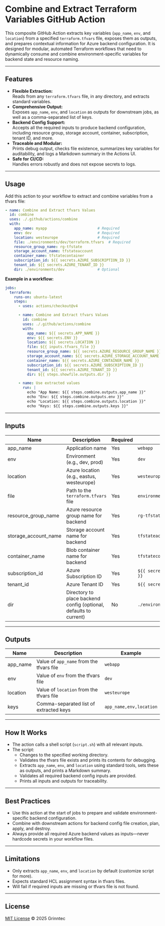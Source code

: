 # Combine and Extract Terraform Variables GitHub Action

This composite GitHub Action extracts key variables (`app_name`, `env`, and `location`) from a specified `terraform.tfvars` file, exposes them as outputs, and prepares contextual information for Azure backend configuration. It is designed for modular, automated Terraform workflows that need to dynamically consume and combine environment-specific variables for backend state and resource naming.

---

## Features

- **Flexible Extraction:**  
  Reads from any `terraform.tfvars` file, in any directory, and extracts standard variables.
- **Comprehensive Output:**  
  Exposes `app_name`, `env`, and `location` as outputs for downstream jobs, as well as a comma-separated list of keys.
- **Backend Config Support:**  
  Accepts all the required inputs to produce backend configuration, including resource group, storage account, container, subscription, tenant ID, and more.
- **Traceable and Modular:**  
  Prints debug output, checks file existence, summarizes key variables for auditability, and logs a Markdown summary in the Actions UI.
- **Safe for CI/CD:**  
  Handles errors robustly and does not expose secrets to logs.

---

## Usage

Add this action to your workflow to extract and combine variables from a tfvars file:

```yaml
- name: Combine and Extract tfvars Values
  id: combine
  uses: ./.github/actions/combine
  with:
    app_name: myapp                       # Required
    env: dev                              # Required
    location: westeurope                  # Required
    file: ./environments/dev/terraform.tfvars  # Required
    resource_group_name: rg-tfstate
    storage_account_name: tfstateaccount
    container_name: tfstatecontainer
    subscription_id: ${{ secrets.AZURE_SUBSCRIPTION_ID }}
    tenant_id: ${{ secrets.AZURE_TENANT_ID }}
    dir: ./environments/dev               # Optional
```

**Example in a workflow:**

```yaml
jobs:
  terraform:
    runs-on: ubuntu-latest
    steps:
      - uses: actions/checkout@v4

      - name: Combine and Extract tfvars Values
        id: combine
        uses: ./.github/actions/combine
        with:
          app_name: ${{ secrets.APP_NAME }}
          env: ${{ secrets.ENV }}
          location: ${{ secrets.LOCATION }}
          file: ${{ inputs.tfvars_file }}
          resource_group_name: ${{ secrets.AZURE_RESOURCE_GROUP_NAME }}
          storage_account_name: ${{ secrets.AZURE_STORAGE_ACCOUNT_NAME }}
          container_name: ${{ secrets.AZURE_CONTAINER_NAME }}
          subscription_id: ${{ secrets.AZURE_SUBSCRIPTION_ID }}
          tenant_id: ${{ secrets.AZURE_TENANT_ID }}
          dir: ${{ steps.showfile.outputs.dir }}

      - name: Use extracted values
        run: |
          echo "App Name: ${{ steps.combine.outputs.app_name }}"
          echo "Env: ${{ steps.combine.outputs.env }}"
          echo "Location: ${{ steps.combine.outputs.location }}"
          echo "Keys: ${{ steps.combine.outputs.keys }}"
```

---

## Inputs

| Name                | Description                                                      | Required | Example                         |
|---------------------|------------------------------------------------------------------|----------|----------------------------------|
| app_name            | Application name                                                 | Yes      | `webapp`                        |
| env                 | Environment (e.g., dev, prod)                                    | Yes      | `dev`                           |
| location            | Azure location (e.g., eastus, westeurope)                        | Yes      | `westeurope`                    |
| file                | Path to the `terraform.tfvars` file                              | Yes      | `environments/dev/terraform.tfvars` |
| resource_group_name | Azure resource group name for backend                            | Yes      | `rg-tfstate`                    |
| storage_account_name| Storage account name for backend                                 | Yes      | `tfstateaccount`                |
| container_name      | Blob container name for backend                                  | Yes      | `tfstatecontainer`              |
| subscription_id     | Azure Subscription ID                                            | Yes      | `${{ secrets.AZURE_SUBSCRIPTION_ID }}` |
| tenant_id           | Azure Tenant ID                                                  | Yes      | `${{ secrets.AZURE_TENANT_ID }}` |
| dir                 | Directory to place backend config (optional, defaults to current)| No       | `./environments/dev`            |

---

## Outputs

| Name       | Description                                   | Example                    |
|------------|-----------------------------------------------|----------------------------|
| app_name   | Value of `app_name` from the tfvars file      | `webapp`                   |
| env        | Value of `env` from the tfvars file           | `dev`                      |
| location   | Value of `location` from the tfvars file      | `westeurope`               |
| keys       | Comma-separated list of extracted keys        | `app_name,env,location`    |

---

## How It Works

- The action calls a shell script (`script.sh`) with all relevant inputs.
- The script:
  - Changes to the specified working directory.
  - Validates the tfvars file exists and prints its contents for debugging.
  - Extracts `app_name`, `env`, and `location` using standard tools, sets these as outputs, and prints a Markdown summary.
  - Validates all required backend config inputs are provided.
  - Prints all inputs and outputs for traceability.

---

## Best Practices

- Use this action at the start of jobs to prepare and validate environment-specific backend configuration.
- Combine with downstream actions for backend config file creation, plan, apply, and destroy.
- Always provide all required Azure backend values as inputs—never hardcode secrets in your workflow files.

---

## Limitations

- Only extracts `app_name`, `env`, and `location` by default (customize script for more).
- Expects standard HCL assignment syntax in tfvars files.
- Will fail if required inputs are missing or tfvars file is not found.

---

## License

[MIT License](../LICENSE) © 2025 Grinntec
